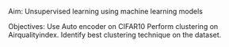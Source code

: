 Aim: Unsupervised learning using machine learning models

Objectives:
  Use Auto encoder on CIFAR10
  Perform clustering on Airqualityindex. Identify best clustering technique on the dataset.
